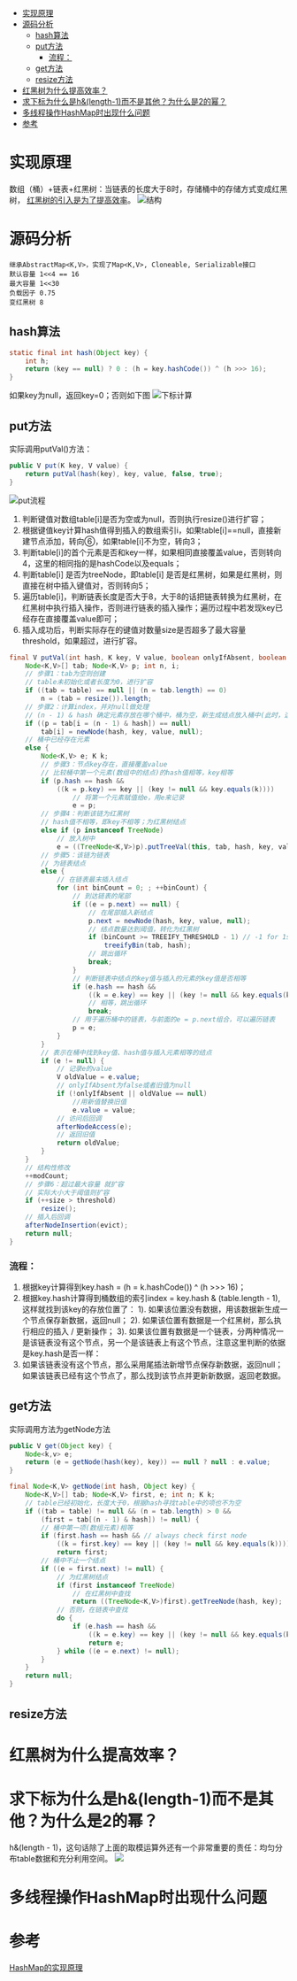 
<!-- @import "[TOC]" {cmd="toc" depthFrom=1 depthTo=6 orderedList=false} -->
<!-- code_chunk_output -->

* [实现原理](#实现原理)
* [源码分析](#源码分析)
	* [hash算法](#hash算法)
	* [put方法](#put方法)
		* [流程：](#流程)
	* [get方法](#get方法)
	* [resize方法](#resize方法)
* [红黑树为什么提高效率？](#红黑树为什么提高效率)
* [求下标为什么是h&(length-1)而不是其他？为什么是2的幂？](#求下标为什么是hlength-1而不是其他为什么是2的幂)
* [多线程操作HashMap时出现什么问题](#多线程操作hashmap时出现什么问题)
* [参考](#参考)

<!-- /code_chunk_output -->

# 实现原理
数组（桶）+链表+红黑树：当链表的长度大于8时，存储桶中的存储方式变成红黑树，
[红黑树的引入是为了提高效率](#红黑树为什么提高效率)。
![结构](assets/markdown-img-paste-20180922154258827.png)
# 源码分析
    继承AbstractMap<K,V>，实现了Map<K,V>, Cloneable, Serializable接口
    默认容量 1<<4 == 16
    最大容量 1<<30
    负载因子 0.75
    变红黑树 8
## hash算法
```Java
static final int hash(Object key) {
    int h;
    return (key == null) ? 0 : (h = key.hashCode()) ^ (h >>> 16);
}
```
如果key为null，返回key=0；否则如下图
![下标计算](assets/markdown-img-paste-20180922155956608.png)
## put方法
实际调用putVal()方法：
```Java
public V put(K key, V value) {
    return putVal(hash(key), key, value, false, true);  
}
```
![put流程](assets/markdown-img-paste-20180922160221546.png)
1. 判断键值对数组table[i]是否为空或为null，否则执行resize()进行扩容；
2. 根据键值key计算hash值得到插入的数组索引i，如果table[i]==null，直接新建节点添加，转向⑥，如果table[i]不为空，转向3；
3. 判断table[i]的首个元素是否和key一样，如果相同直接覆盖value，否则转向4，这里的相同指的是hashCode以及equals；
4. 判断table[i] 是否为treeNode，即table[i] 是否是红黑树，如果是红黑树，则直接在树中插入键值对，否则转向5；
5. 遍历table[i]，判断链表长度是否大于8，大于8的话把链表转换为红黑树，在红黑树中执行插入操作，否则进行链表的插入操作；遍历过程中若发现key已经存在直接覆盖value即可；
6. 插入成功后，判断实际存在的键值对数量size是否超多了最大容量threshold，如果超过，进行扩容。
```java
final V putVal(int hash, K key, V value, boolean onlyIfAbsent, boolean evict) {
    Node<K,V>[] tab; Node<K,V> p; int n, i;
    // 步骤1：tab为空则创建
    // table未初始化或者长度为0，进行扩容
    if ((tab = table) == null || (n = tab.length) == 0)
        n = (tab = resize()).length;
    // 步骤2：计算index，并对null做处理  
    // (n - 1) & hash 确定元素存放在哪个桶中，桶为空，新生成结点放入桶中(此时，这个结点是放在数组中)
    if ((p = tab[i = (n - 1) & hash]) == null)
        tab[i] = newNode(hash, key, value, null);
    // 桶中已经存在元素
    else {
        Node<K,V> e; K k;
        // 步骤3：节点key存在，直接覆盖value
        // 比较桶中第一个元素(数组中的结点)的hash值相等，key相等
        if (p.hash == hash &&
            ((k = p.key) == key || (key != null && key.equals(k))))
                // 将第一个元素赋值给e，用e来记录
                e = p;
        // 步骤4：判断该链为红黑树
        // hash值不相等，即key不相等；为红黑树结点
        else if (p instanceof TreeNode)
            // 放入树中
            e = ((TreeNode<K,V>)p).putTreeVal(this, tab, hash, key, value);
        // 步骤5：该链为链表
        // 为链表结点
        else {
            // 在链表最末插入结点
            for (int binCount = 0; ; ++binCount) {
                // 到达链表的尾部
                if ((e = p.next) == null) {
                    // 在尾部插入新结点
                    p.next = newNode(hash, key, value, null);
                    // 结点数量达到阈值，转化为红黑树
                    if (binCount >= TREEIFY_THRESHOLD - 1) // -1 for 1st
                        treeifyBin(tab, hash);
                    // 跳出循环
                    break;
                }
                // 判断链表中结点的key值与插入的元素的key值是否相等
                if (e.hash == hash &&
                    ((k = e.key) == key || (key != null && key.equals(k))))
                    // 相等，跳出循环
                    break;
                // 用于遍历桶中的链表，与前面的e = p.next组合，可以遍历链表
                p = e;
            }
        }
        // 表示在桶中找到key值、hash值与插入元素相等的结点
        if (e != null) {
            // 记录e的value
            V oldValue = e.value;
            // onlyIfAbsent为false或者旧值为null
            if (!onlyIfAbsent || oldValue == null)
                //用新值替换旧值
                e.value = value;
            // 访问后回调
            afterNodeAccess(e);
            // 返回旧值
            return oldValue;
        }
    }
    // 结构性修改
    ++modCount;
    // 步骤6：超过最大容量 就扩容
    // 实际大小大于阈值则扩容
    if (++size > threshold)
        resize();
    // 插入后回调
    afterNodeInsertion(evict);
    return null;
}
```
### 流程：
1. 根据key计算得到key.hash = (h = k.hashCode()) ^ (h >>> 16)；
2. 根据key.hash计算得到桶数组的索引index = key.hash & (table.length - 1),这样就找到该key的存放位置了：
  1). 如果该位置没有数据，用该数据新生成一个节点保存新数据，返回null；
  2). 如果该位置有数据是一个红黑树，那么执行相应的插入 / 更新操作；
  3). 如果该位置有数据是一个链表，分两种情况一是该链表没有这个节点，另一个是该链表上有这个节点，注意这里判断的依据是key.hash是否一样：
3. 如果该链表没有这个节点，那么采用尾插法新增节点保存新数据，返回null；如果该链表已经有这个节点了，那么找到该节点并更新新数据，返回老数据。
## get方法
实际调用方法为getNode方法
```Java
public V get(Object key) {
    Node<k,v> e;
    return (e = getNode(hash(key), key)) == null ? null : e.value;
}
```
```java
final Node<K,V> getNode(int hash, Object key) {
    Node<K,V>[] tab; Node<K,V> first, e; int n; K k;
    // table已经初始化，长度大于0，根据hash寻找table中的项也不为空
    if ((tab = table) != null && (n = tab.length) > 0 &&
        (first = tab[(n - 1) & hash]) != null) {
        // 桶中第一项(数组元素)相等
        if (first.hash == hash && // always check first node
            ((k = first.key) == key || (key != null && key.equals(k))))
            return first;
        // 桶中不止一个结点
        if ((e = first.next) != null) {
            // 为红黑树结点
            if (first instanceof TreeNode)
                // 在红黑树中查找
                return ((TreeNode<K,V>)first).getTreeNode(hash, key);
            // 否则，在链表中查找
            do {
                if (e.hash == hash &&
                    ((k = e.key) == key || (key != null && key.equals(k))))
                    return e;
            } while ((e = e.next) != null);
        }
    }
    return null;
}
```
## resize方法

# 红黑树为什么提高效率？
# 求下标为什么是h&(length-1)而不是其他？为什么是2的幂？
h&(length - 1)，这句话除了上面的取模运算外还有一个非常重要的责任：均匀分布table数据和充分利用空间。
![](assets/markdown-img-paste-20180922162813108.png)
# 多线程操作HashMap时出现什么问题
# 参考
[HashMap的实现原理](https://blog.csdn.net/qq_27093465/article/details/52207152)
